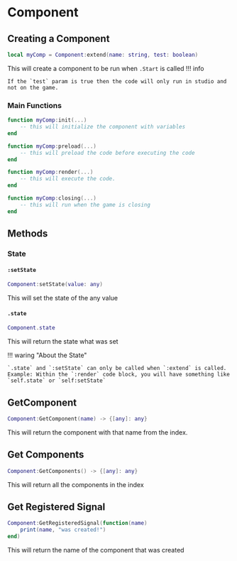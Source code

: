 # Component

## Creating a Component

```lua
local myComp = Component:extend(name: string, test: boolean)
```

This will create a component to be run when `.Start` is called
!!! info

    If the `test` param is true then the code will only run in studio and not on the game.

### Main Functions
```lua
function myComp:init(...)
    -- this will initialize the component with variables
end

function myComp:preload(...)
    -- this will preload the code before executing the code
end

function myComp:render(...)
    -- this will execute the code.
end

function myComp:closing(...)
    -- this will run when the game is closing
end
```

## Methods
### State
#### `:setState`
```lua
Component:setState(value: any)
```

This will set the state of the any value

#### `.state`
```lua
Component.state
```

This will return the state what was set

!!! waring "About the State"

    `.state` and `:setState` can only be called when `:extend` is called.
    Example: Within the `:render` code block, you will have something like `self.state` or `self:setState`

## GetComponent
```lua
Component:GetComponent(name) -> {[any]: any}
```

This will return the component with that name from the index.

## Get Components
```lua
Component:GetComponents() -> {[any]: any}
```

This will return all the components in the index

## Get Registered Signal
```lua
Component:GetRegisteredSignal(function(name)
    print(name, "was created!")
end)
```

This will return the name of the component that was created